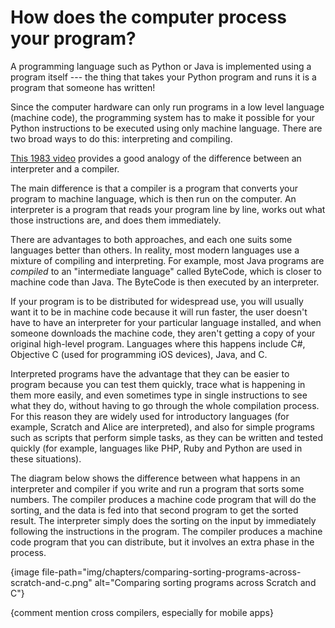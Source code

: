 # How does the computer process your program?

A programming language such as Python or Java is implemented using a program itself --- the thing that takes your Python program and runs it is a program that someone has written!

Since the computer hardware can only run programs in a low level language (machine code), the programming system has to make it possible for your Python instructions to be executed using only machine language.
There are two broad ways to do this: interpreting and compiling.

[This 1983 video](https://www.youtube.com/watch?v=_C5AHaS1mOA) provides a good analogy of the difference between an interpreter and a compiler.

The main difference is that a compiler is a program that converts your program to machine language, which is then run on the computer.
An interpreter is a program that reads your program line by line, works out what those instructions are, and does them immediately.

There are advantages to both approaches, and each one suits some languages better than others.
In reality, most modern languages use a mixture of compiling and interpreting.
For example, most Java programs are *compiled* to an "intermediate language" called ByteCode, which is closer to machine code than Java.
The ByteCode is then executed by an interpreter.

If your program is to be distributed for widespread use, you will usually want it to be in machine code because it will run faster, the user doesn't have to have an interpreter for your particular language installed, and when someone downloads the machine code, they aren't getting a copy of your original high-level program.
Languages where this happens include C#, Objective C (used for programming iOS devices), Java, and C.

Interpreted programs have the advantage that they can be easier to program because you can test them quickly, trace what is happening in them more easily, and even sometimes type in single instructions to see what they do, without having to go through the whole compilation process.
For this reason they are widely used for introductory languages (for example, Scratch and Alice are interpreted), and also for simple programs such as scripts that perform simple tasks, as they can be written and tested quickly (for example, languages like PHP, Ruby and Python are used in these situations).

The diagram below shows the difference between what happens in an interpreter and compiler if you write and run a program that sorts some numbers.
The compiler produces a machine code program that will do the sorting, and the data is fed into that second program to get the sorted result.
The interpreter simply does the sorting on the input by immediately following the instructions in the program.
The compiler produces a machine code program that you can distribute, but it involves an extra phase in the process.

{image file-path="img/chapters/comparing-sorting-programs-across-scratch-and-c.png" alt="Comparing sorting programs across Scratch and C"}

{comment mention cross compilers, especially for mobile apps}

